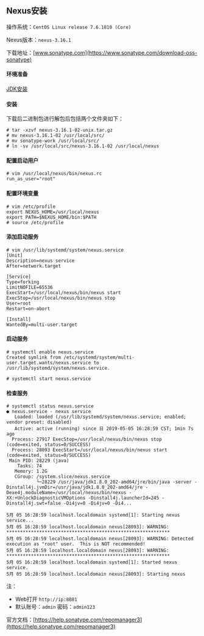 ## Nexus安装

操作系统：`CentOS Linux release 7.6.1810 (Core) `

Nexus版本：`nexus-3.16.1`

下载地址：[www.sonatype.com](https://www.sonatype.com/download-oss-sonatype)

#### 环境准备
[JDK安装](https://www.jianshu.com/p/239edba08493)

#### 安装
下载后二进制包进行解包后包括两个文件夹如下：
```
# tar -xzvf nexus-3.16.1-02-unix.tar.gz
# mv nexus-3.16.1-02 /usr/local/src/
# mv sonatype-work /usr/local/src/
# ln -sv /usr/local/src/nexus-3.16.1-02 /usr/local/nexus
```

#### 配置启动用户
```
# vim /usr/local/nexus/bin/nexus.rc
run_as_user="root"
```
#### 配置环境变量

```
# vim /etc/profile
export NEXUS_HOME=/usr/local/nexus
export PATH=$NEXUS_HOME/bin:$PATH
# source /etc/profile
```
#### 添加启动服务
```
# vim /usr/lib/systemd/system/nexus.service
[Unit]
Description=nexus service
After=network.target

[Service]
Type=forking
LimitNOFILE=65536
ExecStart=/usr/local/nexus/bin/nexus start
ExecStop=/usr/local/nexus/bin/nexus stop
User=root
Restart=on-abort

[Install]
WantedBy=multi-user.target
```

#### 启动服务
```
# systemctl enable nexus.service 
Created symlink from /etc/systemd/system/multi-user.target.wants/nexus.service to /usr/lib/systemd/system/nexus.service.

# systemctl start nexus.service
```
#### 检查服务

```
# systemctl status nexus.service 
● nexus.service - nexus service
   Loaded: loaded (/usr/lib/systemd/system/nexus.service; enabled; vendor preset: disabled)
   Active: active (running) since 日 2019-05-05 16:28:59 CST; 1min 7s ago
  Process: 27917 ExecStop=/usr/local/nexus/bin/nexus stop (code=exited, status=0/SUCCESS)
  Process: 28093 ExecStart=/usr/local/nexus/bin/nexus start (code=exited, status=0/SUCCESS)
 Main PID: 28229 (java)
    Tasks: 74
   Memory: 1.2G
   CGroup: /system.slice/nexus.service
           └─28229 /usr/java/jdk1.8.0_202-amd64/jre/bin/java -server -Dinstall4j.jvmDir=/usr/java/jdk1.8.0_202-amd64/jre -Dexe4j.moduleName=/usr/local/nexus/bin/nexus -XX:+UnlockDiagnosticVMOptions -Dinstall4j.launcherId=245 -Dinstall4j.swt=false -Di4jv=0 -Di4jv=0 -Di4...

5月 05 16:28:59 localhost.localdomain systemd[1]: Starting nexus service...
5月 05 16:28:59 localhost.localdomain nexus[28093]: WARNING: ************************************************************
5月 05 16:28:59 localhost.localdomain nexus[28093]: WARNING: Detected execution as "root" user.  This is NOT recommended!
5月 05 16:28:59 localhost.localdomain nexus[28093]: WARNING: ************************************************************
5月 05 16:28:59 localhost.localdomain systemd[1]: Started nexus service.
5月 05 16:28:59 localhost.localdomain nexus[28093]: Starting nexus

```

注：

- Web打开 `http://ip:8081`
- 默认账号：`admin` 密码：`admin123`

官方文档：[https://help.sonatype.com/repomanager3](https://help.sonatype.com/repomanager3)